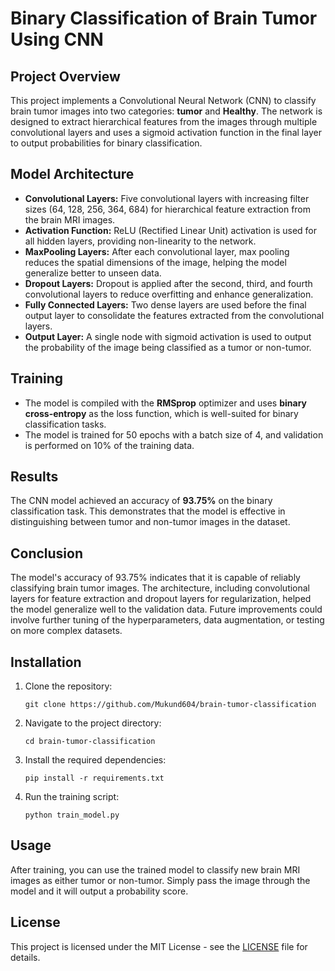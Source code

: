 <!DOCTYPE html>
<html lang="en">
<head>
    <meta charset="UTF-8">
    <meta name="viewport" content="width=device-width, initial-scale=1.0">
    <title>Binary Classification of Brain Tumor Using CNN</title>
</head>
<body>

<h1>Binary Classification of Brain Tumor Using CNN</h1>

<h2>Project Overview</h2>
<p>This project implements a Convolutional Neural Network (CNN) to classify brain tumor images into two categories: <strong>tumor</strong> and <strong>Healthy</strong>. The network is designed to extract hierarchical features from the images through multiple convolutional layers and uses a sigmoid activation function in the final layer to output probabilities for binary classification.</p>

<h2>Model Architecture</h2>
<ul>
  <li><strong>Convolutional Layers:</strong> Five convolutional layers with increasing filter sizes (64, 128, 256, 364, 684) for hierarchical feature extraction from the brain MRI images.</li>
  <li><strong>Activation Function:</strong> ReLU (Rectified Linear Unit) activation is used for all hidden layers, providing non-linearity to the network.</li>
  <li><strong>MaxPooling Layers:</strong> After each convolutional layer, max pooling reduces the spatial dimensions of the image, helping the model generalize better to unseen data.</li>
  <li><strong>Dropout Layers:</strong> Dropout is applied after the second, third, and fourth convolutional layers to reduce overfitting and enhance generalization.</li>
  <li><strong>Fully Connected Layers:</strong> Two dense layers are used before the final output layer to consolidate the features extracted from the convolutional layers.</li>
  <li><strong>Output Layer:</strong> A single node with sigmoid activation is used to output the probability of the image being classified as a tumor or non-tumor.</li>
</ul>

<h2>Training</h2>
<ul>
  <li>The model is compiled with the <strong>RMSprop</strong> optimizer and uses <strong>binary cross-entropy</strong> as the loss function, which is well-suited for binary classification tasks.</li>
  <li>The model is trained for 50 epochs with a batch size of 4, and validation is performed on 10% of the training data.</li>
</ul>

<h2>Results</h2>
<p>The CNN model achieved an accuracy of <strong>93.75%</strong> on the binary classification task. This demonstrates that the model is effective in distinguishing between tumor and non-tumor images in the dataset.</p>

<h2>Conclusion</h2>
<p>The model's accuracy of 93.75% indicates that it is capable of reliably classifying brain tumor images. The architecture, including convolutional layers for feature extraction and dropout layers for regularization, helped the model generalize well to the validation data. Future improvements could involve further tuning of the hyperparameters, data augmentation, or testing on more complex datasets.</p>

<h2>Installation</h2>
<ol>
  <li>Clone the repository:</li>
  <pre><code>git clone https://github.com/Mukund604/brain-tumor-classification</code></pre>
  <li>Navigate to the project directory:</li>
  <pre><code>cd brain-tumor-classification</code></pre>
  <li>Install the required dependencies:</li>
  <pre><code>pip install -r requirements.txt</code></pre>
  <li>Run the training script:</li>
  <pre><code>python train_model.py</code></pre>
</ol>

<h2>Usage</h2>
<p>After training, you can use the trained model to classify new brain MRI images as either tumor or non-tumor. Simply pass the image through the model and it will output a probability score.</p>

<h2>License</h2>
<p>This project is licensed under the MIT License - see the <a href="LICENSE">LICENSE</a> file for details.</p>

</body>
</html>
